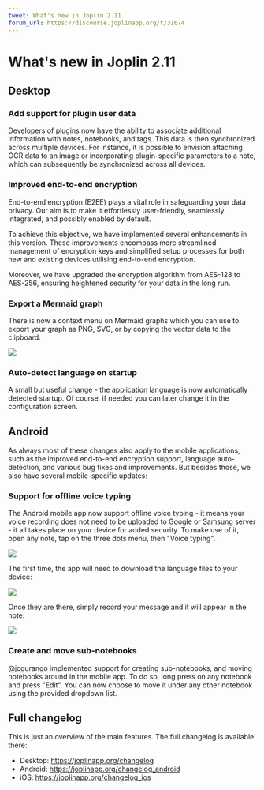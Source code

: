```yaml
---
tweet: What's new in Joplin 2.11
forum_url: https://discourse.joplinapp.org/t/31674
---
```


# What's new in Joplin 2.11

## Desktop

### Add support for plugin user data

Developers of plugins now have the ability to associate additional information with notes, notebooks, and tags. This data is then synchronized across multiple devices. For instance, it is possible to envision attaching OCR data to an image or incorporating plugin-specific parameters to a note, which can subsequently be synchronized across all devices.

### Improved end-to-end encryption

End-to-end encryption (E2EE) plays a vital role in safeguarding your data privacy. Our aim is to make it effortlessly user-friendly, seamlessly integrated, and possibly enabled by default.

To achieve this objective, we have implemented several enhancements in this version. These improvements encompass more streamlined management of encryption keys and simplified setup processes for both new and existing devices utilising end-to-end encryption.

Moreover, we have upgraded the encryption algorithm from AES-128 to AES-256, ensuring heightened security for your data in the long run.

### Export a Mermaid graph

There is now a context menu on Mermaid graphs which you can use to export your graph as PNG, SVG, or by copying the vector data to the clipboard.

![](https://raw.githubusercontent.com/laurent22/joplin/dev/Assets/WebsiteAssets/images/news/20230711-mermaid-export.png)

### Auto-detect language on startup

A small but useful change - the application language is now automatically detected startup. Of course, if needed you can later change it in the configuration screen.

## Android

As always most of these changes also apply to the mobile applications, such as the improved end-to-end encryption support, language auto-detection, and various bug fixes and improvements. But besides those, we also have several mobile-specific updates:

### Support for offline voice typing

The Android mobile app now support offline voice typing - it means your voice recording does not need to be uploaded to Google or Samsung server - it all takes place on your device for added security. To make use of it, open any note, tap on the three dots menu, then "Voice typing".

![](https://raw.githubusercontent.com/laurent22/joplin/dev/Assets/WebsiteAssets/images/news/20230711-voice-typing-1.png)

The first time, the app will need to download the language files to your device:

![](https://raw.githubusercontent.com/laurent22/joplin/dev/Assets/WebsiteAssets/images/news/20230711-voice-typing-2.png)

Once they are there, simply record your message and it will appear in the note:

![](https://raw.githubusercontent.com/laurent22/joplin/dev/Assets/WebsiteAssets/images/news/20230711-voice-typing-3.png)

### Create and move sub-notebooks

@jcgurango implemented support for creating sub-notebooks, and moving notebooks around in the mobile app. To do so, long press on any notebook and press "Edit". You can now choose to move it under any other notebook using the provided dropdown list.

## Full changelog

This is just an overview of the main features. The full changelog is available there:

- Desktop: https://joplinapp.org/changelog
- Android: https://joplinapp.org/changelog_android
- iOS: https://joplinapp.org/changelog_ios

